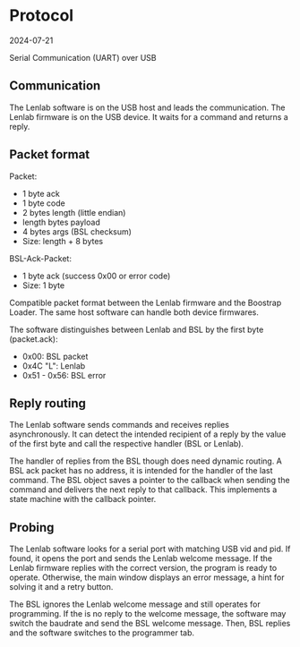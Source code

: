 # Protocol

2024-07-21

Serial Communication (UART) over USB

## Communication

The Lenlab software is on the USB host and leads the communication.
The Lenlab firmware is on the USB device. It waits for a command and returns a reply.

## Packet format

Packet:

- 1 byte ack
- 1 byte code
- 2 bytes length (little endian)
- length bytes payload
- 4 bytes args (BSL checksum)
- Size: length + 8 bytes

BSL-Ack-Packet:

- 1 byte ack (success 0x00 or error code)
- Size: 1 byte

Compatible packet format between the Lenlab firmware and the Boostrap Loader. The same
host software can handle both device firmwares.

The software distinguishes between Lenlab and BSL by the first byte (packet.ack):

- 0x00: BSL packet
- 0x4C "L": Lenlab
- 0x51 - 0x56: BSL error 

## Reply routing

The Lenlab software sends commands and receives replies asynchronously. It can detect the intended recipient
of a reply by the value of the first byte and call the respective handler (BSL or Lenlab).

The handler of replies from the BSL though does need dynamic routing. A BSL ack packet has no address,
it is intended for the handler of the last command. The BSL object saves a pointer to the callback when sending the
command and delivers the next reply to that callback. This implements a state machine with the callback pointer.

## Probing

The Lenlab software looks for a serial port with matching USB vid and pid. If found, it opens the port and sends
the Lenlab welcome message. If the Lenlab firmware replies with the correct version, the program is ready to operate.
Otherwise, the main window displays an error message, a hint for solving it and a retry button.

The BSL ignores the Lenlab welcome message and still operates for programming.
If the is no reply to the welcome message, the software may switch the baudrate and send the BSL welcome message.
Then, BSL replies and the software switches to the programmer tab.
